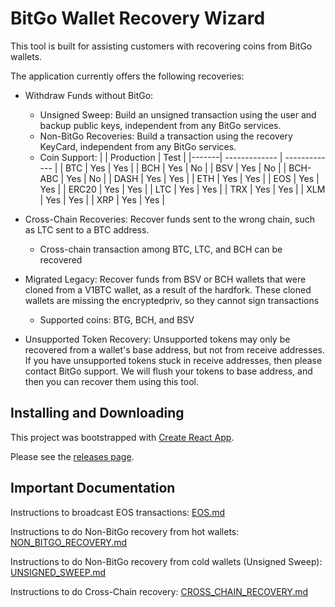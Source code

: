 # BitGo Wallet Recovery Wizard

This tool is built for assisting customers with recovering coins from BitGo wallets.

The application currently offers the following recoveries:

* Withdraw Funds without BitGo: 

    * Unsigned Sweep: Build an unsigned transaction using the user and backup public keys, independent from any BitGo services. 
    * Non-BitGo Recoveries: Build a transaction using the recovery KeyCard, independent from any BitGo services.
    * Coin Support:
        |       | Production    | Test          |
        |-------| ------------- | ------------- |
        |  BTC  | Yes   | Yes  |
        |  BCH  | Yes  | No  |
        |  BSV  | Yes  | No  |
        |  BCH-ABC  | Yes  | No  |
        |  DASH | Yes  | Yes  |
        |  ETH  | Yes  | Yes  |
        |  EOS  | Yes  | Yes  |
        |  ERC20  | Yes  | Yes  |
        |  LTC  | Yes  | Yes  |
        |  TRX  | Yes  | Yes  |
        |  XLM  | Yes  | Yes  |
        |  XRP  | Yes  | Yes  |

* Cross-Chain Recoveries: Recover funds sent to the wrong chain, such as LTC sent to a BTC address.
    * Cross-chain transaction among BTC, LTC, and BCH can be recovered
* Migrated Legacy: Recover funds from BSV or BCH wallets that were cloned from a V1BTC wallet, as a result of the hardfork. These cloned wallets are missing the encryptedpriv, so they cannot sign transactions
    * Supported coins: BTG, BCH, and BSV
* Unsupported Token Recovery: Unsupported tokens may only be recovered from a wallet's base address, but not from receive addresses. If you have unsupported tokens stuck in receive addresses, then please contact BitGo support.
  We will flush your tokens to base address, and then you can recover them using this tool.

## Installing and Downloading

This project was bootstrapped with [Create React App](https://github.com/facebookincubator/create-react-app).

Please see the [releases page](https://github.com/BitGo/wallet-recovery-wizard/releases).

## Important Documentation

Instructions to broadcast EOS transactions: [EOS.md](EOS.md)

Instructions to do Non-BitGo recovery from hot wallets: [NON_BITGO_RECOVERY.md](NON_BITGO_RECOVERY.md)

Instructions to do Non-BitGo recovery from cold wallets (Unsigned Sweep): [UNSIGNED_SWEEP.md](UNSIGNED_SWEEP.md)

Instructions to do Cross-Chain recovery: [CROSS_CHAIN_RECOVERY.md](CROSS_CHAIN_RECOVERY.md)